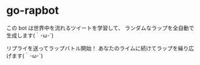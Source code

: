 # go-rapbot

この bot は世界中を流れるツイートを学習して、
ランダムなラップを全自動で生成します(｀･ω･´)

リプライを送ってラップバトル開始！
あなたのライムに続けてラップを繰り広げます(｀･ω･´)
